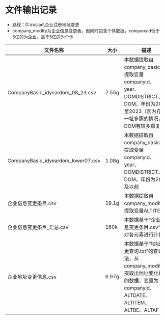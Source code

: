 # 文件输出记录
* 路径：D:\ruijian\企业注册地址变更
* company_modify为企业信息变更表，但同时包含个体数据，companyid低于5亿的为企业，高于5亿的为个体

| 文件名称 | 大小 | 描述 |
| --- | --- | --- |
| CompanyBasic_idyeardom_08_23.csv | 7.55g | 本数据提取自company_basic，提取变量companyid、year、DOMDISTRICT、DOM，年份为2008至2023（因为存在一址多照的情况，DOM有较多重复值） |
| CompanyBasic_idyeardom_lower07.csv | 1.08g | 本数据提取自company_basic，提取变量companyid、year、DOMDISTRICT、DOM，年份为2007及以前 |
| 企业信息变更条目.csv | 19.1g | 本数据提取自company_modify，提取变量ALTITEM |
| 企业信息变更条目_汇总.csv | 160k | 本数据基于“企业信息变更条目.csv”，对各元素进行计数 |
| 企业地址变更信息.csv | 6.97g | 本数据基于“地址变更查询.txt”的查询语法，从company_modify中提取出地址变化相关的数据，变量为companyid、ALTDATE、ALTITEM、ALTBE、ALTAF |
